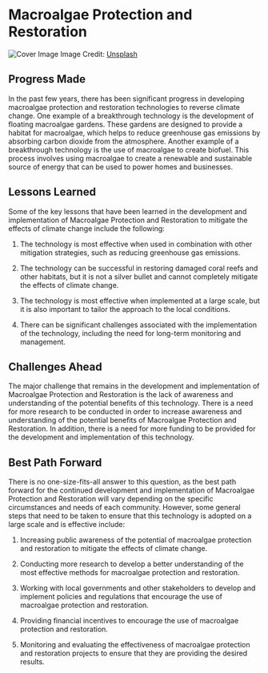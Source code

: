 # Macroalgae Protection and Restoration

![Cover Image](https://images.unsplash.com/photo-1551265358-a5f7aa4a226c?crop=entropy&cs=tinysrgb&fit=max&fm=jpg&ixid=Mnw0NDM1NTZ8MHwxfHNlYXJjaHwxfHxNYWNyb2FsZ2FlJTIwUHJvdGVjdGlvbiUyMGFuZCUyMFJlc3RvcmF0aW9ufGVufDB8fHx8MTY4MzA0OTIwNg&ixlib=rb-4.0.3&q=80&w=1080)
Image Credit: [Unsplash](https://unsplash.com/@pawelmc)

## Progress Made

In the past few years, there has been significant progress in developing macroalgae protection and restoration technologies to reverse climate change. One example of a breakthrough technology is the development of floating macroalgae gardens. These gardens are designed to provide a habitat for macroalgae, which helps to reduce greenhouse gas emissions by absorbing carbon dioxide from the atmosphere. Another example of a breakthrough technology is the use of macroalgae to create biofuel. This process involves using macroalgae to create a renewable and sustainable source of energy that can be used to power homes and businesses.

## Lessons Learned

Some of the key lessons that have been learned in the development and implementation of Macroalgae Protection and Restoration to mitigate the effects of climate change include the following:

1. The technology is most effective when used in combination with other mitigation strategies, such as reducing greenhouse gas emissions.

2. The technology can be successful in restoring damaged coral reefs and other habitats, but it is not a silver bullet and cannot completely mitigate the effects of climate change.

3. The technology is most effective when implemented at a large scale, but it is also important to tailor the approach to the local conditions.

4. There can be significant challenges associated with the implementation of the technology, including the need for long-term monitoring and management.

## Challenges Ahead

The major challenge that remains in the development and implementation of Macroalgae Protection and Restoration is the lack of awareness and understanding of the potential benefits of this technology. There is a need for more research to be conducted in order to increase awareness and understanding of the potential benefits of Macroalgae Protection and Restoration. In addition, there is a need for more funding to be provided for the development and implementation of this technology.

## Best Path Forward

There is no one-size-fits-all answer to this question, as the best path forward for the continued development and implementation of Macroalgae Protection and Restoration will vary depending on the specific circumstances and needs of each community. However, some general steps that need to be taken to ensure that this technology is adopted on a large scale and is effective include:

1. Increasing public awareness of the potential of macroalgae protection and restoration to mitigate the effects of climate change.

2. Conducting more research to develop a better understanding of the most effective methods for macroalgae protection and restoration.

3. Working with local governments and other stakeholders to develop and implement policies and regulations that encourage the use of macroalgae protection and restoration.

4. Providing financial incentives to encourage the use of macroalgae protection and restoration.

5. Monitoring and evaluating the effectiveness of macroalgae protection and restoration projects to ensure that they are providing the desired results.
